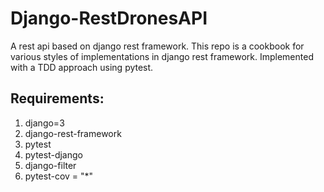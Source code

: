 # Django-RestDronesAPI
A rest api based on django rest framework. 
This repo is a cookbook for various styles of implementations in django rest framework.
Implemented with a TDD approach using pytest.

## Requirements:
1. django=3
2. django-rest-framework
3. pytest
4. pytest-django
5. django-filter 
6. pytest-cov = "*"
